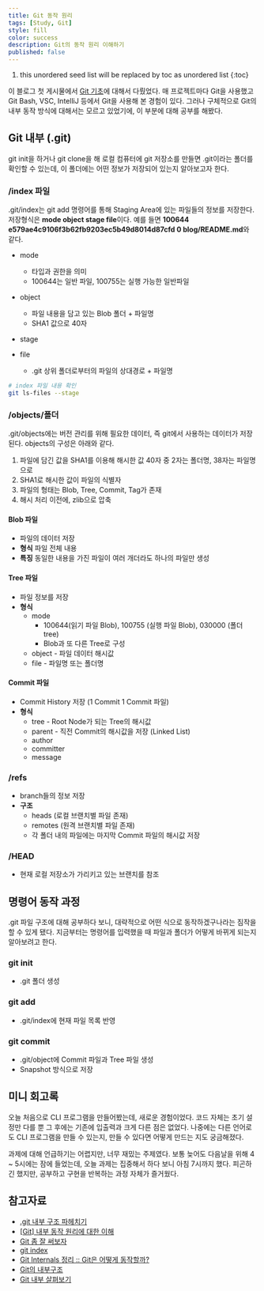 ```yaml
---
title: Git 동작 원리
tags: [Study, Git]
style: fill
color: success
description: Git의 동작 원리 이해하기
published: false
---
```


1. this unordered seed list will be replaced by toc as unordered list
{:toc}

이 블로그 첫 게시물에서 [Git 기초](https://jeeyoun-s.github.io/blog/git)에 대해서 다뤘었다. 매 프로젝트마다 Git을 사용했고 Git Bash, VSC, IntelliJ 등에서 Git을 사용해 본 경험이 있다. 그러나 구체적으로 Git의 내부 동작 방식에 대해서는 모르고 있었기에, 이 부분에 대해 공부를 해봤다.

## Git 내부  (.git)
git init을 하거나 git clone을 해 로컬 컴퓨터에 git 저장소를 만들면 .git이라는 폴더를 확인할 수 있는데, 이 폴더에는 어떤 정보가 저장되어 있는지 알아보고자 한다.

### /index 파일
.git/index는 git add 명령어를 통해 Staging Area에 있는 파일들의 정보를 저장한다. 저장형식은 **mode object stage file**이다. 예를 들면 **100644 e579ae4c9106f3b62fb9203ec5b49d8014d87cfd 0 blog/README.md**와 같다.

- mode
    - 타입과 권한을 의미
    - 100644는 일반 파일, 100755는 실행 가능한 일반파일

- object
    - 파일 내용을 담고 있는 Blob 폴더 + 파일명
    - SHA1 값으로 40자

- stage

- file
    - .git 상위 폴더로부터의 파일의 상대경로 + 파일명

```sh
# index 파일 내용 확인
git ls-files --stage
```

### /objects/폴더
.git/objects에는 버전 관리를 위해 필요한 데이터, 즉 git에서 사용하는 데이터가 저장된다. objects의 구성은 아래와 같다.

1. 파일에 담긴 값을 SHA1를 이용해 해시한 값 40자 중 2자는 폴더명, 38자는 파일명으로
2. SHA1로 해시한 값이 파일의 식별자
3. 파일의 형태는 Blob, Tree, Commit, Tag가 존재
4. 해시 처리 이전에, zlib으로 압축

#### Blob 파일
- 파일의 데이터 저장
- **형식** 파일 전체 내용
- **특징** 동일한 내용을 가진 파일이 여러 개더라도 하나의 파일만 생성

#### Tree 파일
- 파일 정보를 저장
- **형식**
    - mode
        - 100644(읽기 파일 Blob), 100755 (실행 파일 Blob), 030000 (폴더 tree)
        - Blob과 또 다른 Tree로 구성
    - object - 파일 데이터 해시값
    - file - 파일명 또는 폴더명

#### Commit 파일
- Commit History 저장 (1 Commit 1 Commit 파일)
- **형식**
    - tree - Root Node가 되는 Tree의 해시값
    - parent - 직전 Commit의 해시값을 저장 (Linked List)
    - author
    - committer
    - message

### /refs
- branch들의 정보 저장
- **구조**
    - heads (로컬 브랜치별 파일 존재)
    - remotes (원격 브랜치별 파일 존재)
    - 각 폴더 내의 파일에는 마지막 Commit 파일의 해시값 저장

### /HEAD
- 현재 로컬 저장소가 가리키고 있는 브랜치를 참조

## 명령어 동작 과정
.git 파일 구조에 대해 공부하다 보니, 대략적으로 어떤 식으로 동작하겠구나라는 짐작을 할 수 있게 됐다. 지금부터는 명령어를 입력했을 때 파일과 폴더가 어떻게 바뀌게 되는지 알아보려고 한다.

### git init
- .git 폴더 생성

### git add
- .git/index에 현재 파일 목록 반영

### git commit
- .git/object에 Commit 파일과 Tree 파일 생성
- Snapshot 방식으로 저장

## 미니 회고록
오늘 처음으로 CLI 프로그램을 만들어봤는데, 새로운 경험이었다. 코드 자체는 초기 설정만 다를 뿐 그 후에는 기존에 입출력과 크게 다른 점은 없었다. 나중에는 다른 언어로도 CLI 프로그램을 만들 수 있는지, 만들 수 있다면 어떻게 만드는 지도 궁금해졌다.

과제에 대해 언급하기는 어렵지만, 너무 재밌는 주제였다. 보통 늦어도 다음날을 위해 4 ~ 5시에는 잠에 들었는데, 오늘 과제는 집중해서 하다 보니 아침 7시까지 했다. 피곤하긴 했지만, 공부하고 구현을 반복하는 과정 자체가 즐거웠다.

## 참고자료
- [.git 내부 구조 파헤치기](https://tecoble.techcourse.co.kr/post/2021-07-08-dot-git/)
- [[Git] 내부 동작 원리에 대한 이해](https://it-eldorado.tistory.com/4)
- [Git 좀 잘 써보자](https://wikidocs.net/book/1902)
- [git index](https://johngrib.github.io/wiki/git/index/)
- [Git Internals 정리 :: Git은 어떻게 동작할까?](https://coding-groot.tistory.com/68)
- [Git의 내부구조](https://cyberx.tistory.com/81)
- [Git 내부 살펴보기](https://kotlinworld.com/267#:~:text=git%20init%EA%B0%80%20%EB%8F%99%EC%9E%91%ED%95%98%EB%8A%94,%EC%9D%B8%20GitForKotlinWorld%EC%9D%84%20%EC%83%9D%EC%84%B1%ED%95%B4%EB%B3%B4%EC%9E%90.&text=%EC%97%AC%EA%B8%B0%EC%97%90%20git%20init%EC%9D%84,%EC%A7%80%EB%8A%94%20%EA%B2%83%EC%9D%84%20%ED%99%95%EC%9D%B8%ED%95%A0%20%EC%88%98%20%EC%9E%88%EB%8B%A4.)